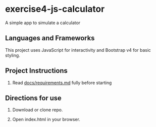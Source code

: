 # exercise4-js-calculator

A simple app to simulate a calculator

## Languages and Frameworks

This project uses JavaScript for interactivity and Bootstrap v4 for basic styling.

## Project Instructions

1. Read [docs/requirements.md](https://github.com/bootcamp-s19/exercise4-js-calculator/blob/master/docs/requirements.md) fully before starting

## Directions for use

1. Download or clone repo.

2. Open index.html in your browser.
